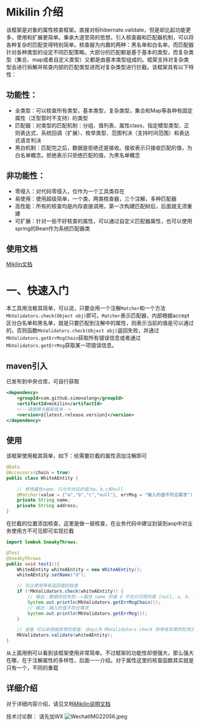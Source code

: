 # Mikilin 介绍
该框架是对象的属性核查框架。直接对标hibernate.validate，但是却比起功能更多，使用和扩展更简单。秉承大道至简的思想，引入核查器和匹配器机制，可以将各种复杂的匹配变得特别简单。核查器为内置的两种：黑名单和白名单。而匹配器针对各种类型的设定不同匹配策略。大部分的匹配都是基于基本的类型，而复杂类型（集合、map或者自定义类型）又都是由基本类型组成的。框架支持对复杂类型会进行拆解并核查内部的匹配类型进而对复杂类型进行拦截。该框架具有以下特性：

## 功能性：
- 全类型：可以核查所有类型，基本类型，复杂类型，集合和Map等各种有固定属性（泛型暂时不支持）的类型
- 匹配器：对类型的匹配机制：分组、值列表、属性class、指定模型类型、正则表达式、系统回调（扩展）、枚举类型、范围判决（支持时间范围）和表达式语言判决
- 黑白机制：匹配完之后，数据是拒绝还是接收。接收表示只接收匹配的值，为白名单概念。拒绝表示只拒绝匹配的值，为黑名单概念

## 非功能性：
- 零侵入：对代码零侵入，仅作为一个工具类存在
- 易使用：使用超级简单，一个类，两类核查器，三个注解，多种匹配器
- 高性能：所有的核查均是内存直接调用，第一次构建匹配树后，后面就无须重建
- 可扩展：针对一些不好核查的属性，可以通过自定义匹配器属性，也可以使用spring的Bean作为系统匹配器类

## 使用文档
[Mikilin文档](https://persimon.gitbook.io/mikilin/)

# 一、快速入门 <a name="快速入门"></a>
本工具用法极其简单，可以说，只要会用一个注解`Matcher`和一个方法`MkValidators.check(Object obj)`即可。`Matcher`表示匹配器，内部根据accept区分白名单和黑名单，就是只要匹配到注解中的属性，则表示当前的值是可以通过的，否则函数`MkValidators.check(Object obj)`返回失败，并通过`MkValidators.getErrMsgChain`获取所有错误信息或者通过`MkValidators.getErrMsg`获取某一项错误信息。

## maven引入 <a name="maven引入"></a>
已发布到中央仓库，可自行获取
```xml
<dependency>
    <groupId>com.github.simonalong</groupId>
    <artifactId>mikilin</artifactId>
    <!--请替换为最新版本-->
    <version>${latest.release.version}</version>
</dependency>
```

## 使用 <a name="使用"></a>
该框架使用极其简单，如下：给需要拦截的属性添加注解即可
```java
@Data
@Accessors(chain = true)
public class WhiteAEntity {
    
    // 修饰属性name，只允许对应的值为a，b,c和null
    @Matcher(value = {"a","b","c","null"}, errMsg = "输入的值不符合需求")
    private String name;
    private String address;
}
```

在拦截的位置添加核查，这里是做一层核查，在业务代码中建议封装到aop中对业务使用方不可见即可实现拦截
```java
import lombok.SneakyThrows;

@Test
@SneakyThrows
public void test1(){
    WhiteAEntity whiteAEntity = new WhiteAEntity();
    whiteAEntity.setName("d");

    // 可以使用带有返回值的核查
    if (!MkValidators.check(whiteAEntity)) {
        // 输出：数据校验失败-->属性 name 的值 d 不在只可用列表 [null, a, b, c] 中-->类型 WhiteAEntity 核查失败
        System.out.println(MkValidators.getErrMsgChain());
        // 输出：输入的值不符合需求
        System.out.println(MkValidators.getErrMsg());
    }

    // 或者 可以采用抛异常的核查，该api为 MkValidators.check 的带有异常的检测方式
    MkValidators.validate(whiteAEntity);
}
```

从上面用例可以看到该框架使用非常简单。不过框架的功能性却很强大，那么强大在哪，在于注解属性的多样性，后面一一介绍。对于属性这里的核查函数其实就是只有一个，不同的重载

## 详细介绍 <a name="详细介绍"></a>
对于详细内容介绍，请见文档[Mikilin说明文档](https://www.yuque.com/simonalong/mikilin)

技术讨论群：
请先加WX
![WechatIMG22056.jpeg](https://cdn.nlark.com/yuque/0/2020/jpeg/126182/1585717997902-ce20cd02-4033-488b-aca7-b2fd51823569.jpeg#align=left&display=inline&height=296&name=WechatIMG22056.jpeg&originHeight=786&originWidth=564&size=55477&status=done&style=none&width=213)
